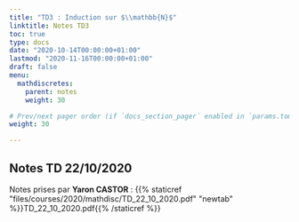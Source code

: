 ```yaml
---
title: "TD3 : Induction sur $\\mathbb{N}$"
linktitle: Notes TD3
toc: true
type: docs
date: "2020-10-14T00:00:00+01:00"
lastmod: "2020-11-16T00:00:00+01:00"
draft: false
menu:
  mathdiscretes:
    parent: notes
    weight: 30

# Prev/next pager order (if `docs_section_pager` enabled in `params.toml`)
weight: 30

---
```



## Notes TD 22/10/2020

Notes prises par **Yaron CASTOR** : {{% staticref "files/courses/2020/mathdisc/TD_22_10_2020.pdf" "newtab" %}}TD_22_10_2020.pdf{{% /staticref %}}

